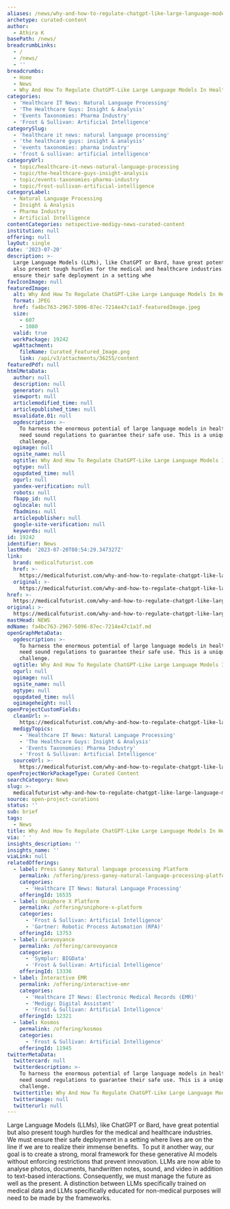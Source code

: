 ```yaml
---
aliases: /news/why-and-how-to-regulate-chatgpt-like-large-language-models-in-healthcare
archetype: curated-content
author:
  - Athira K
basePath: /news/
breadcrumbLinks:
  - /
  - /news/
  - ''
breadcrumbs:
  - Home
  - News
  - Why And How To Regulate ChatGPT-Like Large Language Models In Healthcare?
categories:
  - 'Healthcare IT News: Natural Language Processing'
  - 'The Healthcare Guys: Insight & Analysis'
  - 'Events Taxonomies: Pharma Industry'
  - 'Frost & Sullivan: Artificial Intelligence'
categorySlug:
  - 'healthcare it news: natural language processing'
  - 'the healthcare guys: insight & analysis'
  - 'events taxonomies: pharma industry'
  - 'frost & sullivan: artificial intelligence'
categoryUrl:
  - topic/healthcare-it-news-natural-language-processing
  - topic/the-healthcare-guys-insight-analysis
  - topic/events-taxonomies-pharma-industry
  - topic/frost-sullivan-artificial-intelligence
categoryLabel:
  - Natural Language Processing
  - Insight & Analysis
  - Pharma Industry
  - Artificial Intelligence
contentCategories: netspective-medigy-news-curated-content
institution: null
offering: null
layOut: single
date: '2023-07-20'
description: >-
  Large Language Models (LLMs), like ChatGPT or Bard, have great potential but
  also present tough hurdles for the medical and healthcare industries. We must
  ensure their safe deployment in a setting whe
favIconImage: null
featuredImage:
  alt: Why And How To Regulate ChatGPT-Like Large Language Models In Healthcare?
  format: JPEG
  href: fa4bc763-2967-5096-87ec-7214e47c1a1f-featuredImage.jpeg
  size:
    - 607
    - 1080
  valid: true
  workPackage: 19242
  wpAttachment:
    fileName: Curated_Featured_Image.png
    link: /api/v3/attachments/36255/content
featuredPdf: null
htmlMetaData:
  author: null
  description: null
  generator: null
  viewport: null
  articlemodified_time: null
  articlepublished_time: null
  msvalidate.01: null
  ogdescription: >-
    To harness the enormous potential of large language models in healthcare, we
    need sound regulations to guarantee their safe use. This is a unique
    challenge.
  ogimage: null
  ogsite_name: null
  ogtitle: Why And How To Regulate ChatGPT-Like Large Language Models In Healthcare?
  ogtype: null
  ogupdated_time: null
  ogurl: null
  yandex-verification: null
  robots: null
  fbapp_id: null
  oglocale: null
  fbadmins: null
  articlepublisher: null
  google-site-verification: null
  keywords: null
id: 19242
identifier: News
lastMod: '2023-07-20T08:54:29.347327Z'
link:
  brand: medicalfuturist.com
  href: >-
    https://medicalfuturist.com/why-and-how-to-regulate-chatgpt-like-large-language-models-in-healthcare/
  original: >-
    https://medicalfuturist.com/why-and-how-to-regulate-chatgpt-like-large-language-models-in-healthcare
href: >-
  https://medicalfuturist.com/why-and-how-to-regulate-chatgpt-like-large-language-models-in-healthcare/
original: >-
  https://medicalfuturist.com/why-and-how-to-regulate-chatgpt-like-large-language-models-in-healthcare
mastHead: NEWS
mdName: fa4bc763-2967-5096-87ec-7214e47c1a1f.md
openGraphMetaData:
  ogdescription: >-
    To harness the enormous potential of large language models in healthcare, we
    need sound regulations to guarantee their safe use. This is a unique
    challenge.
  ogtitle: Why And How To Regulate ChatGPT-Like Large Language Models In Healthcare?
  ogurl: null
  ogimage: null
  ogsite_name: null
  ogtype: null
  ogupdated_time: null
  ogimageheight: null
openProjectCustomFields:
  cleanUrl: >-
    https://medicalfuturist.com/why-and-how-to-regulate-chatgpt-like-large-language-models-in-healthcare/
  medigyTopics:
    - 'Healthcare IT News: Natural Language Processing'
    - 'The Healthcare Guys: Insight & Analysis'
    - 'Events Taxonomies: Pharma Industry'
    - 'Frost & Sullivan: Artificial Intelligence'
  sourceUrl: >-
    https://medicalfuturist.com/why-and-how-to-regulate-chatgpt-like-large-language-models-in-healthcare
openProjectWorkPackageType: Curated Content
searchCategory: News
slug: >-
  medicalfuturist-why-and-how-to-regulate-chatgpt-like-large-language-models-in-healthcare
source: open-project-curations
status: ''
sub: brief
tags:
  - News
title: Why And How To Regulate ChatGPT-Like Large Language Models In Healthcare?
via: ' '
insights_description: ''
insights_name: ''
viaLink: null
relatedOfferings:
  - label: Press Ganey Natural language processing Platform
    permalink: /offering/press-ganey-natural-language-processing-platform
    categories:
      - 'Healthcare IT News: Natural Language Processing'
    offeringId: 16535
  - label: Uniphore X Platform
    permalink: /offering/uniphore-x-platform
    categories:
      - 'Frost & Sullivan: Artificial Intelligence'
      - 'Gartner: Robotic Process Automation (RPA)'
    offeringId: 13753
  - label: Carevoyance
    permalink: /offering/carevoyance
    categories:
      - 'Symplur: BIGData'
      - 'Frost & Sullivan: Artificial Intelligence'
    offeringId: 13336
  - label: Interactive EMR
    permalink: /offering/interactive-emr
    categories:
      - 'Healthcare IT News: Electronic Medical Records (EMR)'
      - 'Medigy: Digital Assistant'
      - 'Frost & Sullivan: Artificial Intelligence'
    offeringId: 12321
  - label: Kosmos
    permalink: /offering/kosmos
    categories:
      - 'Frost & Sullivan: Artificial Intelligence'
    offeringId: 11945
twitterMetaData:
  twittercard: null
  twitterdescription: >-
    To harness the enormous potential of large language models in healthcare, we
    need sound regulations to guarantee their safe use. This is a unique
    challenge.
  twittertitle: Why And How To Regulate ChatGPT-Like Large Language Models In Healthcare?
  twitterimage: null
  twitterurl: null
---
```

<p>Large Language Models (LLMs), like ChatGPT or Bard, have great potential but also present tough hurdles for the medical and healthcare industries. We must ensure their safe deployment in a setting where lives are on the line if we are to realize their immense benefits. &nbsp;To put it another way, our goal is to create a strong, moral framework for these generative AI models without enforcing restrictions that prevent innovation. LLMs are now able to analyse photos, documents, handwritten notes, sound, and video in addition to text-based interactions. Consequently, we must manage the future as well as the present. A distinction between LLMs specifically trained on medical data and LLMs specifically educated for non-medical purposes will need to be made by the frameworks.</p>